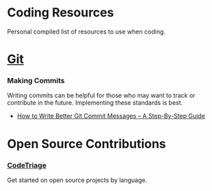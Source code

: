 <!-- @format -->

# Coding Resources

Personal compiled list of resources to use when coding.

# [Git](https://git-scm.com/)

### Making Commits

Writing commits can be helpful for those who may want to track or contribute in the future. Implementing these standards is best.

-   [How to Write Better Git Commit Messages – A Step-By-Step Guide](https://www.freecodecamp.org/news/how-to-write-better-git-commit-messages/)

# Open Source Contributions

### [CodeTriage](https://www.codetriage.com/)

Get started on open source projects by language.
